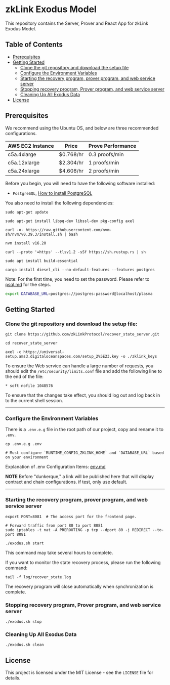 # zkLink Exodus Model
This repository contains the Server, Prover and React App for zkLink Exodus Model.

## Table of Contents
- [Prerequisites](#prerequisites)
- [Getting Started](#getting-started)
  - [Clone the git repository and download the setup file](#clone-the-git-repository-and-download-the-setup-file)
  - [Configure the Environment Variables](#configure-the-environment-variables)
  - [Starting the recovery program, prover program, and web service server](#starting-the-recovery-program-prover-program-and-web-service-server)
  - [Stopping recovery program, Prover program, and web service server](#stopping-recovery-program-prover-program-and-web-service-server)
  - [Cleaning Up All Exodus Data](#cleaning-up-all-exodus-data)
- [License](#license)


## Prerequisites
We recommend using the Ubuntu OS, and below are three recommended configurations.

| AWS EC2 Instance | Price     | Prove Performance |
|------------------|-----------|-------------------|
| c5a.4xlarge      | $0.768/hr | 0.3 proofs/min    |
| c5a.12xlarge     | $2.304/hr | 1 proofs/min      |
| c5a.24xlarge     | $4.608/hr | 2 proofs/min    |

Before you begin, you will need to have the following software installed:
- `PostgreSQL`, [How to install PostgreSQL](https://www.postgresql.org/download/linux/ubuntu/)

You also need to install the following dependencies:
```shell
sudo apt-get update

sudo apt-get install libpq-dev libssl-dev pkg-config axel

curl -o- https://raw.githubusercontent.com/nvm-sh/nvm/v0.39.3/install.sh | bash

nvm install v16.20

curl --proto '=https' --tlsv1.2 -sSf https://sh.rustup.rs | sh

sudo apt install build-essential

cargo install diesel_cli --no-default-features --features postgres

```
Note: For the first time, you need to set the password. Please refer to [psql.md](docs/psql.md) for the steps.
```bash
export DATABASE_URL=postgres://postgres:password@localhost/plasma
```


## Getting Started
### Clone the git repository and download the setup file:

```shell
git clone https://github.com/zkLinkProtocol/recover_state_server.git

cd recover_state_server

axel -c https://universal-setup.ams3.digitaloceanspaces.com/setup_2%5E23.key -o ./zklink_keys
```

To ensure the Web service can handle a large number of requests, you should edit the `/etc/security/limits.conf` file and add the following line to the end of the file:

```
* soft nofile 1048576
```

To ensure that the changes take effect, you should log out and log back in to the current shell session.

-----
### Configure the Environment Variables
There is a `.env.e.g` file in the root path of our project, copy and rename it to `.env`. 
```shell
cp .env.e.g .env

# Must configure `RUNTIME_CONFIG_ZKLINK_HOME` and `DATABASE_URL` based on your environment
```


Explanation of .env Configuration Items: [env.md](docs/env.md)

**NOTE**
Before "dunkerque," a link will be published here that will display contract and chain configurations. if test, only use default.

-----

### Starting the recovery program, prover program, and web service server
```shell
export PORT=8081  # The access port for the frontend page.

# Forward traffic from port 80 to port 8081
sudo iptables -t nat -A PREROUTING -p tcp --dport 80 -j REDIRECT --to-port 8081

./exodus.sh start
```
This command may take several hours to complete.

If you want to monitor the state recovery process, please run the following command:
```shell
tail -f log/recover_state.log
```
The recovery program will close automatically when synchronization is complete.

### Stopping recovery program, Prover program, and web service server
```shell
./exodus.sh stop
```

### Cleaning Up All Exodus Data
```shell
./exodus.sh clean
```

## License
This project is licensed under the MIT License - see the `LICENSE` file for details.

